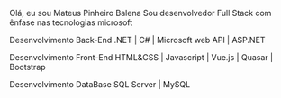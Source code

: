 Olá, eu sou Mateus Pinheiro Balena
Sou desenvolvedor Full Stack com ênfase nas tecnologias microsoft

Desenvolvimento Back-End
.NET | C# | Microsoft web API | ASP.NET

Desenvolvimento Front-End
HTML&CSS | Javascript | Vue.js | Quasar | Bootstrap 

Desenvolvimento DataBase
SQL Server | MySQL
